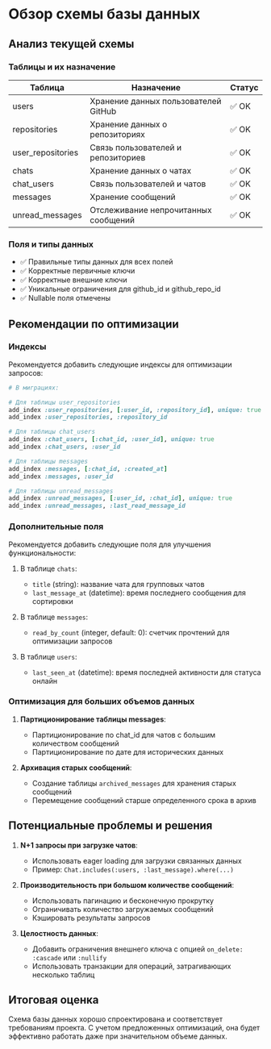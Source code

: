 # Обзор схемы базы данных

## Анализ текущей схемы

### Таблицы и их назначение
| Таблица | Назначение | Статус |
|---------|------------|--------|
| users | Хранение данных пользователей GitHub | ✅ OK |
| repositories | Хранение данных о репозиториях | ✅ OK |
| user_repositories | Связь пользователей и репозиториев | ✅ OK |
| chats | Хранение данных о чатах | ✅ OK |
| chat_users | Связь пользователей и чатов | ✅ OK |
| messages | Хранение сообщений | ✅ OK |
| unread_messages | Отслеживание непрочитанных сообщений | ✅ OK |

### Поля и типы данных
- ✅ Правильные типы данных для всех полей
- ✅ Корректные первичные ключи
- ✅ Корректные внешние ключи
- ✅ Уникальные ограничения для github_id и github_repo_id
- ✅ Nullable поля отмечены

## Рекомендации по оптимизации

### Индексы
Рекомендуется добавить следующие индексы для оптимизации запросов:

```ruby
# В миграциях:

# Для таблицы user_repositories
add_index :user_repositories, [:user_id, :repository_id], unique: true
add_index :user_repositories, :repository_id

# Для таблицы chat_users
add_index :chat_users, [:chat_id, :user_id], unique: true
add_index :chat_users, :user_id

# Для таблицы messages
add_index :messages, [:chat_id, :created_at]
add_index :messages, :user_id

# Для таблицы unread_messages
add_index :unread_messages, [:user_id, :chat_id], unique: true
add_index :unread_messages, :last_read_message_id
```

### Дополнительные поля
Рекомендуется добавить следующие поля для улучшения функциональности:

1. В таблице `chats`:
   - `title` (string): название чата для групповых чатов
   - `last_message_at` (datetime): время последнего сообщения для сортировки

2. В таблице `messages`:
   - `read_by_count` (integer, default: 0): счетчик прочтений для оптимизации запросов

3. В таблице `users`:
   - `last_seen_at` (datetime): время последней активности для статуса онлайн

### Оптимизация для больших объемов данных

1. **Партиционирование таблицы messages**:
   - Партиционирование по chat_id для чатов с большим количеством сообщений
   - Партиционирование по дате для исторических данных

2. **Архивация старых сообщений**:
   - Создание таблицы `archived_messages` для хранения старых сообщений
   - Перемещение сообщений старше определенного срока в архив

## Потенциальные проблемы и решения

1. **N+1 запросы при загрузке чатов**:
   - Использовать eager loading для загрузки связанных данных
   - Пример: `Chat.includes(:users, :last_message).where(...)`

2. **Производительность при большом количестве сообщений**:
   - Использовать пагинацию и бесконечную прокрутку
   - Ограничивать количество загружаемых сообщений
   - Кэшировать результаты запросов

3. **Целостность данных**:
   - Добавить ограничения внешнего ключа с опцией `on_delete: :cascade` или `:nullify`
   - Использовать транзакции для операций, затрагивающих несколько таблиц

## Итоговая оценка

Схема базы данных хорошо спроектирована и соответствует требованиям проекта. С учетом предложенных оптимизаций, она будет эффективно работать даже при значительном объеме данных.
